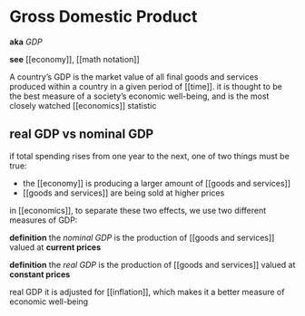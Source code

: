 # Gross Domestic Product

**aka** _GDP_

**see** [[economy]], [[math notation]]

A country’s GDP is the market value of all final goods and services produced within a country in a given period of [[time]]. it is thought to be the best measure of a society’s economic well-being, and is the most closely watched [[economics]] statistic

## real GDP vs nominal GDP

if total spending rises from one year to the next, one of two things must be true:

- the [[economy]] is producing a larger amount of [[goods and services]]
- [[goods and services]] are being sold at higher prices

in [[economics]], to separate these two effects, we use two different measures of GDP:

**definition** the _nominal GDP_ is the production of [[goods and services]] valued at **current prices**

**definition** the _real GDP_ is the production of [[goods and services]] valued at **constant prices**

real GDP it is adjusted for [[inflation]], which makes it a better measure of economic well-being
